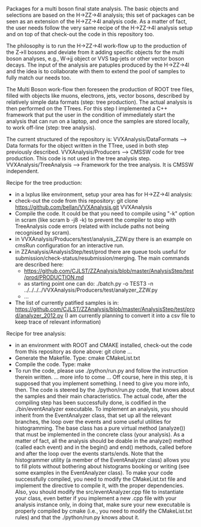 Packages for a multi boson final state analysis.
The basic objects and selections are based on the H->ZZ->4l analysis; this set of packages can be seen as an extension of the H->ZZ->4l analysis code. 
As a matter of fact, the user needs follow the very same recipe of the H->ZZ->4l analysis setup and on top of that check-out the code in this repository too.

The philosophy is to run the H->ZZ->4l work-flow up to the production of the Z->ll bosons and deviate from it adding specific objects for the multi boson analyses, e.g.,
W->jj object or VVS tag-jets or other vector boson decays. The input of the analysis are patuples produced by the H->ZZ->4l and the idea is to collaborate with them to extend the
pool of samples to fully match our needs too. 

The Multi Boson work-flow then foreseen the production of ROOT tree files, filled with objects like muons, electrons, jets, vector bosons, described by relatively 
simple data formats (step: tree production).
The actual analysis is then performed on the TTrees. For this step I implemented a C++ framework that put the user in the condition of immediately start the analysis that can run on a laptop, 
and once the samples are stored locally, to work off-line (step: tree analysis).

The current structured of the repository is:
VVXAnalysis/DataFormats  --> Data formats for the object written in the TTree, used in both step previously described.
VVXAnalysis/Producers    --> CMSSW code for tree production. This code is not used in the tree analysis step.
VVXAnalysis/TreeAnalysis --> Framework for the tree analysis. It is CMSSW independent.

Recipe for the tree production:
- in a lxplus like environment, setup your area has for H->ZZ->4l analysis:
- check-out the code from this repository:
  git clone https://github.com/bellan/VVXAnalysis.git VVXAnalysis
- Compile the code. It could be that you need to compile using "-k" option in scram (like scram b -j8 -k) to prevent the compiler to stop with TreeAnalysis code errors (related with include paths not being recognised by scram).
- in VVXAnalysis/Producers/test/analysis_ZZW.py there is an example on cmsRun configuration for an interactive run.
- in ZZAnalysis/AnalysisStep/test/prod there are queue tools useful for submission/check-status/resubmission/merging.
  The main commands are described here:
  - https://github.com/CJLST/ZZAnalysis/blob/master/AnalysisStep/test/prod/PRODUCTION.md 
  - as starting point one can do: ./batch.py -o TEST3 -n ../../../../VVXAnalysis/Producers/test/analyzer_ZZW.py 
  - ...
- The list of currently patified samples is in:
  https://github.com/CJLST/ZZAnalysis/blob/master/AnalysisStep/test/prod/analyzer_2012.py
  (I am currently planning to convert it into a csv file to keep trace of relevant information)

Recipe for tree analysis:
- in an environment with ROOT and CMAKE installed, check-out the code from this repository as done above:
  git clone ...
- Generate the Makefile. Type: cmake CMakeList.txt
- Compile the code. Type: make
- To run the code, please use ./python/run.py and follow the instruction therein written.
  ... more info to come ...
Off course, here in this step, it is supposed that you implement something. I need to give you more info, then. The code is steered by the ./python/run.py code, that knows 
about the samples and their main characteristics. The actual code, after the compiling step has been successfully done, is codified in the ./bin/eventAnalyzer executable.
To implement an analysis, you should inherit from the EventAnalyzer class, that set up all the relevant branches, the loop over the events and some useful utilities for
histogramming. The base class has a pure virtual method (analyze()) that must be implemented in the concrete class (your analysis). As a matter of fact, all the analysis should be doable
in the analyze() method (called each event) and in the begin() and end() methods, called before and after the loop over the events starts/ends. Note that the histogrammer utility (a member of the EventAnalyzer class) allows you to fill plots without bothering about histograms booking or writing (see some examples in the EventAnalyzer class).
To make your code successfully compiled, you need to modify the CMakeList.txt file and implement the directive to compile it, with the proper dependencies. Also, you should modify the src/eventAnalyzer.cpp file to instantiate your class, even better if you
implement a new .cpp file with your analysis instance only, in doing that, make sure your new executable is properly compiled by cmake (i.e., you need to modify the 
CMakeList.txt rules) and that the ./python/run.py knows about it.

